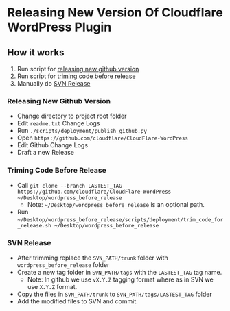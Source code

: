 # Releasing New Version Of Cloudflare WordPress Plugin

## How it works

1. Run script for [releasing new github version](#releasing-new-github-version)
2. Run script for [triming code before release](#triming-code-before-release)
3. Manually do [SVN Release](#svn-release)

### Releasing New Github Version  
- Change directory to project root folder
- Edit `readme.txt` Change Logs
- Run `./scripts/deployment/publish_github.py`  
- Open `https://github.com/cloudflare/CloudFlare-WordPress`
- Edit Github Change Logs
- Draft a new Release

### Triming Code Before Release
- Call `git clone --branch LASTEST_TAG https://github.com/cloudflare/CloudFlare-WordPress ~/Desktop/wordpress_before_release`
  - Note: `~/Desktop/wordpress_before_release` is an optional path. 
- Run `~/Desktop/wordpress_before_release/scripts/deployment/trim_code_for_release.sh ~/Desktop/wordpress_before_release`  

### SVN Release
- After trimming replace the `SVN_PATH/trunk` folder with `wordpress_before_release` folder
- Create a new tag folder in `SVN_PATH/tags` with the `LASTEST_TAG` tag name.
  - Note: In github we use `vX.Y.Z` tagging format where as in SVN we use `X.Y.Z` format.
- Copy the files in `SVN_PATH/trunk` to `SVN_PATH/tags/LASTEST_TAG` folder
- Add the modified files to SVN and commit. 



